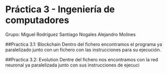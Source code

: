 # Práctica 3 - Ingeniería de computadores
Grupo:
Miguel Rodríguez
Santiago Nogales 
Alejandro Molines

##Practica 3.1: Blockchain
Dentro del fichero encontramos el programa ya paralelizado junto con un fichero con las instrucciones para su ejecución.

##Practica 3.2: Evolution
Dentre del fichero nos encontramos con la red neuronal ya paralelizada junto con sus instrucciones de ejecuci
